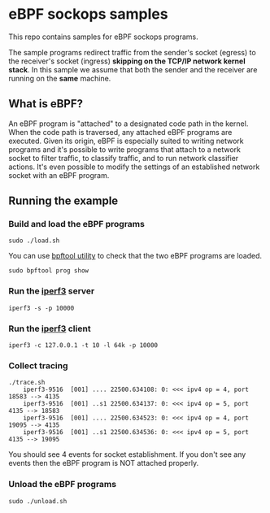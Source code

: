 # eBPF sockops samples

This repo contains samples for eBPF sockops programs.

The sample programs redirect traffic from the sender's socket (egress) to the receiver's socket (ingress) **skipping on the TCP/IP network kernel stack**. In this sample we assume that both the sender and the receiver are running on the **same** machine.

## What is eBPF?

An eBPF program is "attached" to a designated code path in the kernel. When the code path is traversed, any attached eBPF programs are executed. Given its origin, eBPF is especially suited to writing network programs and it's possible to write programs that attach to a network socket to filter traffic, to classify traffic, and to run network classifier actions. It's even possible to modify the settings of an established network socket with an eBPF program. 

## Running the example

### Build and load the eBPF programs

```shell
sudo ./load.sh
```

You can use [bpftool utility](https://github.com/torvalds/linux/blob/master/tools/bpf/bpftool/Documentation/bpftool-prog.rst) to check that the two eBPF programs are loaded.

```shell
sudo bpftool prog show
```

### Run the [iperf3](https://iperf.fr/) server

```shell
iperf3 -s -p 10000
```

### Run the [iperf3](https://iperf.fr/) client

```shell
iperf3 -c 127.0.0.1 -t 10 -l 64k -p 10000
```

### Collect tracing

```shell
./trace.sh
	iperf3-9516  [001] .... 22500.634108: 0: <<< ipv4 op = 4, port 18583 --> 4135
	iperf3-9516  [001] ..s1 22500.634137: 0: <<< ipv4 op = 5, port 4135 --> 18583
	iperf3-9516  [001] .... 22500.634523: 0: <<< ipv4 op = 4, port 19095 --> 4135
	iperf3-9516  [001] ..s1 22500.634536: 0: <<< ipv4 op = 5, port 4135 --> 19095
```
You should see 4 events for socket establishment. If you don't see any events then the eBPF program is NOT attached properly.

### Unload the eBPF programs

```shell
sudo ./unload.sh
```
